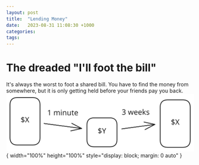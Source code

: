 ```yaml
---
layout: post
title:  "Lending Money"
date:   2023-08-31 11:08:30 +1000
categories:
tags:
---
```

# The dreaded "I'll foot the bill"
It's always the worst to foot a shared bill. You have to find the money from somewhere, but it is only getting held before your friends pay you back.
![](../assets/img/2023-08-31-how-to-handle-lending-money-drawing-2023-08-31.svg){ width="100%" height="100%" style="display: block; margin: 0 auto" }


